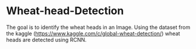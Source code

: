 # Wheat-head-Detection

The goal is to identify the wheat heads in an Image. Using the dataset from the kaggle (https://www.kaggle.com/c/global-wheat-detection/) wheat heads are
detected using RCNN.
